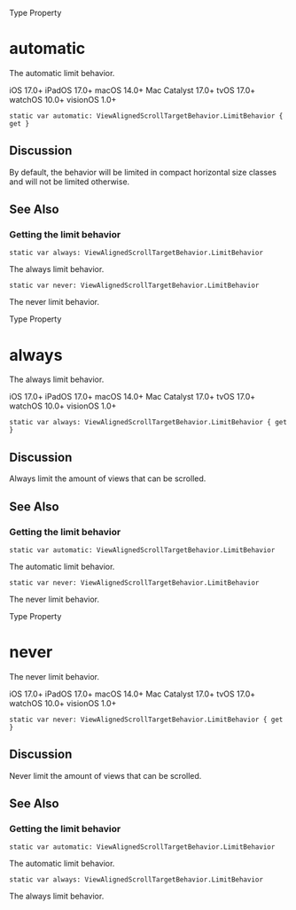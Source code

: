 Type Property

# automatic

The automatic limit behavior.

iOS 17.0+  iPadOS 17.0+  macOS 14.0+  Mac Catalyst 17.0+  tvOS 17.0+  watchOS
10.0+  visionOS 1.0+

    
    
    static var automatic: ViewAlignedScrollTargetBehavior.LimitBehavior { get }

## Discussion

By default, the behavior will be limited in compact horizontal size classes
and will not be limited otherwise.

## See Also

### Getting the limit behavior

`static var always: ViewAlignedScrollTargetBehavior.LimitBehavior`

The always limit behavior.

`static var never: ViewAlignedScrollTargetBehavior.LimitBehavior`

The never limit behavior.

Type Property

# always

The always limit behavior.

iOS 17.0+  iPadOS 17.0+  macOS 14.0+  Mac Catalyst 17.0+  tvOS 17.0+  watchOS
10.0+  visionOS 1.0+

    
    
    static var always: ViewAlignedScrollTargetBehavior.LimitBehavior { get }

## Discussion

Always limit the amount of views that can be scrolled.

## See Also

### Getting the limit behavior

`static var automatic: ViewAlignedScrollTargetBehavior.LimitBehavior`

The automatic limit behavior.

`static var never: ViewAlignedScrollTargetBehavior.LimitBehavior`

The never limit behavior.

Type Property

# never

The never limit behavior.

iOS 17.0+  iPadOS 17.0+  macOS 14.0+  Mac Catalyst 17.0+  tvOS 17.0+  watchOS
10.0+  visionOS 1.0+

    
    
    static var never: ViewAlignedScrollTargetBehavior.LimitBehavior { get }

## Discussion

Never limit the amount of views that can be scrolled.

## See Also

### Getting the limit behavior

`static var automatic: ViewAlignedScrollTargetBehavior.LimitBehavior`

The automatic limit behavior.

`static var always: ViewAlignedScrollTargetBehavior.LimitBehavior`

The always limit behavior.

